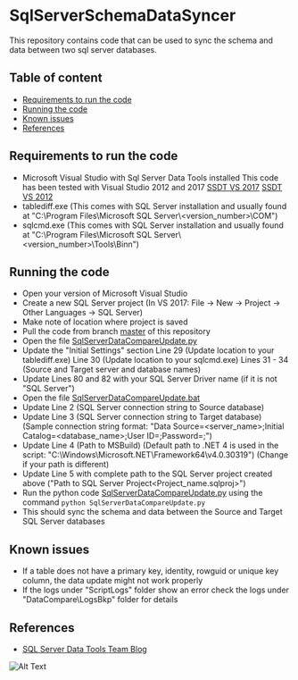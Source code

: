 # SqlServerSchemaDataSyncer

This repository contains code that can be used to sync the schema and data between two sql server databases.

## Table of content
- [Requirements to run the code](#requirements-to-run-the-code)
- [Running the code](#running-the-code)
- [Known issues](#known-issues)
- [References](#references)

## Requirements to run the code
- Microsoft Visual Studio with Sql Server Data Tools installed
  This code has been tested with Visual Studio 2012 and 2017
  [SSDT VS 2017](https://docs.microsoft.com/en-us/sql/ssdt/download-sql-server-data-tools-ssdt?view=sql-server-2017)
  [SSDT VS 2012](https://msdn.microsoft.com/en-us/jj650015)
- tablediff.exe
  (This comes with SQL Server installation and usually found at "C:\\Program Files\\Microsoft SQL Server\\<version_number>\\COM")
- sqlcmd.exe
  (This comes with SQL Server installation and usually found at "C:\\Program Files\\Microsoft SQL Server\\<version_number>\\Tools\\Binn")

## Running the code
- Open your version of Microsoft Visual Studio
- Create a new SQL Server project
  (In VS 2017: File -> New -> Project -> Other Languages -> SQL Server)
- Make note of location where project is saved
- Pull the code from branch [master](https://github.com/dgpshiva/SqlServerSchemaDataSyncer) of this repository
- Open the file [SqlServerDataCompareUpdate.py](./SqlServerDataCompareUpdate.py)
- Update the "Initial Settings" section
  Line 29 (Update location to your tablediff.exe)
  Line 30 (Update location to your sqlcmd.exe)
  Lines 31 - 34 (Source and Target server and database names)
- Update Lines 80 and 82 with your SQL Server Driver name (if it is not "SQL Server")
- Open the file [SqlServerDataCompareUpdate.bat](./SqlServerDataCompareUpdate.bat)
- Update Line 2 (SQL Server connection string to Source database)
- Update Line 3 (SQL Server connection string to Target database)
  (Sample connection string format: "Data Source=<server_name>;Initial Catalog=<database_name>;User ID=<username>;Password=<password>;")
- Update Line 4 (Path to MSBuild)
  (Default path to .NET 4 is used in the script: "C:\Windows\Microsoft.NET\Framework64\v4.0.30319")
  (Change if your path is different)
- Update Line 5 with complete path to the SQL Server project created above
  ("Path to SQL Server Project\<Project_name.sqlproj>")
- Run the python code [SqlServerDataCompareUpdate.py](./SqlServerDataCompareUpdate.py) using the command `python SqlServerDataCompareUpdate.py`
- This should sync the schema and data between the Source and Target SQL Server databases

## Known issues
- If a table does not have a primary key, identity, rowguid or unique key column, the data update might not work properly
- If the logs under "ScriptLogs" folder show an error check the logs under "DataCompare\LogsBkp" folder for details

## References
- [SQL Server Data Tools Team Blog](http://blogs.msdn.com/b/ssdt/archive/2014/07/15/msbuild-support-for-schema-compare-is-available.aspx)


![Alt Text](./SQLServerSchemaDataSyncer.gif)

